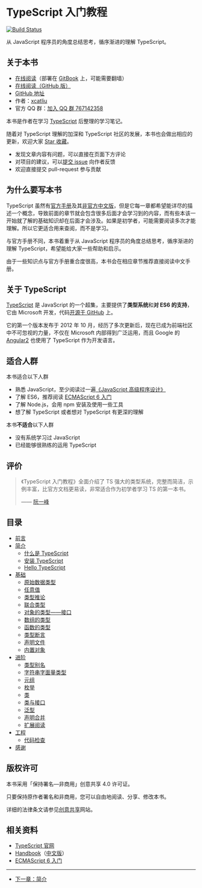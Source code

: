 # TypeScript 入门教程

[![Build Status](https://travis-ci.org/xcatliu/typescript-tutorial.svg?branch=master)](https://travis-ci.org/xcatliu/typescript-tutorial)

从 JavaScript 程序员的角度总结思考，循序渐进的理解 TypeScript。

## 关于本书

- [在线阅读](https://ts.xcatliu.com/)（部署在 [GitBook](https://www.gitbook.com/book/xcatliu/typescript-tutorial/details) 上，可能需要翻墙）
- [在线阅读（GitHub 版）](https://github.com/xcatliu/typescript-tutorial/blob/master/README.md)
- [GitHub 地址][GitHub]
- 作者：[xcatliu](https://github.com/xcatliu/)
- 官方 QQ 群：[加入 QQ 群 767142358](https://jq.qq.com/?_wv=1027&k=5nkkFCl)

本书是作者在学习 [TypeScript] 后整理的学习笔记。

随着对 TypeScript 理解的加深和 TypeScript 社区的发展，本书也会做出相应的更新，欢迎大家 [Star 收藏][GitHub]。

- 发现文章内容有问题，可以直接在页面下方评论
- 对项目的建议，可以[提交 issue](https://github.com/xcatliu/typescript-tutorial/issues/new) 向作者反馈
- 欢迎直接提交 pull-request 参与贡献

## 为什么要写本书

TypeScript 虽然有[官方手册][Handbook]及其[非官方中文版][中文手册]，但是它每一章都希望能详尽的描述一个概念，导致前面的章节就会包含很多后面才会学习到的内容，而有些本该一开始就了解的基础知识却在后面才会涉及。如果是初学者，可能需要阅读多次才能理解。所以它更适合用来查阅，而不是学习。

与官方手册不同，本书着重于从 JavaScript 程序员的角度总结思考，循序渐进的理解 TypeScript，希望能给大家一些帮助和启示。

由于一些知识点与官方手册重合度很高，本书会在相应章节推荐直接阅读中文手册。

## 关于 TypeScript

[TypeScript] 是 JavaScript 的一个超集，主要提供了**类型系统**和**对 ES6 的支持**，它由 Microsoft 开发，代码[开源于 GitHub](https://github.com/Microsoft/TypeScript) 上。

它的第一个版本发布于 2012 年 10 月，经历了多次更新后，现在已成为前端社区中不可忽视的力量，不仅在 Microsoft 内部得到广泛运用，而且 Google 的 [Angular2](https://angular.io/) 也使用了 TypeScript 作为开发语言。

## 适合人群

本书适合以下人群

- 熟悉 JavaScript，至少阅读过一遍[《JavaScript 高级程序设计》](https://book.douban.com/subject/10546125/)
- 了解 ES6，推荐阅读 [ECMAScript 6 入门]
- 了解 Node.js，会用 npm 安装及使用一些工具
- 想了解 TypeScript 或者想对 TypeScript 有更深的理解

本书**不适合**以下人群

- 没有系统学习过 JavaScript
- 已经能够很熟练的运用 TypeScript

## 评价

> 《TypeScript 入门教程》全面介绍了 TS 强大的类型系统，完整而简洁，示例丰富，比官方文档更易读，非常适合作为初学者学习 TS 的第一本书。
>
> —— [阮一峰](https://github.com/ruanyf)

## 目录

- [前言](README.md)
- [简介](introduction/README.md)
  - [什么是 TypeScript](introduction/what-is-typescript.md)
  - [安装 TypeScript](introduction/get-typescript.md)
  - [Hello TypeScript](introduction/hello-typescript.md)
- [基础](basics/README.md)
  - [原始数据类型](basics/primitive-data-types.md)
  - [任意值](basics/any.md)
  - [类型推论](basics/type-inference.md)
  - [联合类型](basics/union-types.md)
  - [对象的类型——接口](basics/type-of-object-interfaces.md)
  - [数组的类型](basics/type-of-array.md)
  - [函数的类型](basics/type-of-function.md)
  - [类型断言](basics/type-assertion.md)
  - [声明文件](basics/declaration-files.md)
  - [内置对象](basics/built-in-objects.md)
- [进阶](advanced/README.md)
  - [类型别名](advanced/type-aliases.md)
  - [字符串字面量类型](advanced/string-literal-types.md)
  - [元组](advanced/tuple.md)
  - [枚举](advanced/enum.md)
  - [类](advanced/class.md)
  - [类与接口](advanced/class-and-interfaces.md)
  - [泛型](advanced/generics.md)
  - [声明合并](advanced/declaration-merging.md)
  - [扩展阅读](advanced/further-reading.md)
- [工程](engineering/README.md)
  - [代码检查](engineering/lint.md)
- [感谢](thanks/README.md)

## 版权许可

本书采用「保持署名—非商用」创意共享 4.0 许可证。

只要保持原作者署名和非商用，您可以自由地阅读、分享、修改本书。

详细的法律条文请参见[创意共享](http://creativecommons.org/licenses/by-nc/4.0/)网站。

## 相关资料

- [TypeScript 官网][TypeScript]
- [Handbook]（[中文版][中文手册]）
- [ECMAScript 6 入门]

---

- [下一章：简介](introduction/README.md)

[GitHub]: https://github.com/xcatliu/typescript-tutorial
[TypeScript]: http://www.typescriptlang.org/
[Handbook]: http://www.typescriptlang.org/docs/handbook/basic-types.html
[中文手册]: https://zhongsp.gitbooks.io/typescript-handbook/content/
[ECMAScript 6 入门]: http://es6.ruanyifeng.com/
